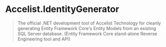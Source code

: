 # Accelist.IdentityGenerator

> The official .NET development tool of Accelist Technology for cleanly generating Entity Framework Core's Entity Models from an existing SQL Server database. (Entity Framework Core stand-alone Reverse Engineering tool and API) 

